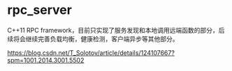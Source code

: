 # rpc_server
C++11 RPC framework，目前只实现了服务发现和本地调用远端函数的部分，后续将会继续完善负载均衡，健康检测，客户端异步等其他部分。

https://blog.csdn.net/T_Solotov/article/details/124107667?spm=1001.2014.3001.5502
